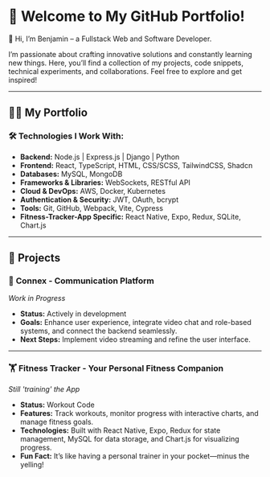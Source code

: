 # 🚀 **Welcome to My GitHub Portfolio!**

👋 Hi, I’m Benjamin – a Fullstack Web and Software Developer.

I’m passionate about crafting innovative solutions and constantly learning new things. Here, you’ll find a collection of my projects, code snippets, technical experiments, and collaborations. Feel free to explore and get inspired!

---

## 👨‍💻 **My Portfolio**

### 🛠 **Technologies I Work With:**

- **Backend:** Node.js | Express.js | Django | Python
- **Frontend:** React, TypeScript, HTML, CSS/SCSS, TailwindCSS, Shadcn
- **Databases:** MySQL, MongoDB
- **Frameworks & Libraries:** WebSockets, RESTful API
- **Cloud & DevOps:** AWS, Docker, Kubernetes
- **Authentication & Security:** JWT, OAuth, bcrypt
- **Tools:** Git, GitHub, Webpack, Vite, Cypress
- **Fitness-Tracker-App Specific:** React Native, Expo, Redux, SQLite, Chart.js

---

## 📂 **Projects**

### 🚀 **Connex - Communication Platform**

_Work in Progress_

- **Status:** Actively in development
- **Goals:** Enhance user experience, integrate video chat and role-based systems, and connect the backend seamlessly.
- **Next Steps:** Implement video streaming and refine the user interface.

---

### 🏋️ **Fitness Tracker - Your Personal Fitness Companion**

_Still 'training' the App_

- **Status:** Workout Code
- **Features:** Track workouts, monitor progress with interactive charts, and manage fitness goals.
- **Technologies:** Built with React Native, Expo, Redux for state management, MySQL for data storage, and Chart.js for visualizing progress.
- **Fun Fact:** It’s like having a personal trainer in your pocket—minus the yelling!
